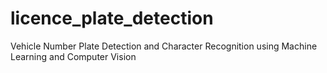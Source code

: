 # licence_plate_detection
Vehicle Number Plate Detection and Character Recognition using Machine Learning and Computer Vision
